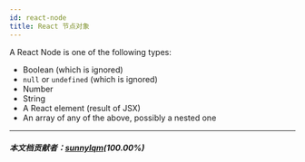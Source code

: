 ```yaml
---
id: react-node
title: React 节点对象
---
```


A React Node is one of the following types:

- Boolean (which is ignored)
- `null` or `undefined` (which is ignored)
- Number
- String
- A React element (result of JSX)
- An array of any of the above, possibly a nested one

---

##### 本文档贡献者：[sunnylqm](https://github.com/search?q=sunnylqm&type=Users)(100.00%)
